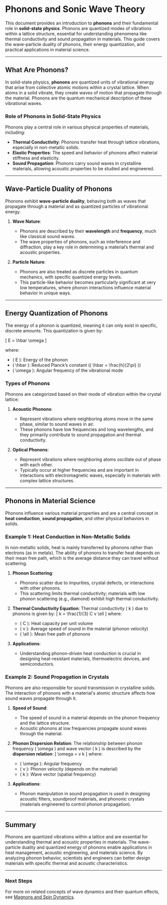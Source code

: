 # Phonons and Sonic Wave Theory

This document provides an introduction to **phonons** and their fundamental role in **solid-state physics**. Phonons are quantized modes of vibrations within a lattice structure, essential for understanding phenomena like thermal conductivity and sound propagation in materials. This guide covers the wave-particle duality of phonons, their energy quantization, and practical applications in material science.

---

## What Are Phonons?

In solid-state physics, **phonons** are quantized units of vibrational energy that arise from collective atomic motions within a crystal lattice. When atoms in a solid vibrate, they create waves of motion that propagate through the material. Phonons are the quantum mechanical description of these vibrational waves.

### Role of Phonons in Solid-State Physics

Phonons play a central role in various physical properties of materials, including:
- **Thermal Conductivity**: Phonons transfer heat through lattice vibrations, especially in non-metallic solids.
- **Elastic Properties**: The speed and behavior of phonons affect material stiffness and elasticity.
- **Sound Propagation**: Phonons carry sound waves in crystalline materials, allowing acoustic properties to be studied and engineered.

---

## Wave-Particle Duality of Phonons

Phonons exhibit **wave-particle duality**, behaving both as waves that propagate through a material and as quantized particles of vibrational energy.

1. **Wave Nature**:
   - Phonons are described by their **wavelength** and **frequency**, much like classical sound waves.
   - The wave properties of phonons, such as interference and diffraction, play a key role in determining a material’s thermal and acoustic properties.

2. **Particle Nature**:
   - Phonons are also treated as discrete particles in quantum mechanics, with specific quantized energy levels.
   - This particle-like behavior becomes particularly significant at very low temperatures, where phonon interactions influence material behavior in unique ways.

---

## Energy Quantization of Phonons

The energy of a phonon is quantized, meaning it can only exist in specific, discrete amounts. This quantization is given by:

\[
E = \hbar \omega
\]

where:
- \( E \): Energy of the phonon
- \( \hbar \): Reduced Planck’s constant (\( \hbar = \frac{h}{2\pi} \))
- \( \omega \): Angular frequency of the vibrational mode

### Types of Phonons

Phonons are categorized based on their mode of vibration within the crystal lattice:

1. **Acoustic Phonons**:
   - Represent vibrations where neighboring atoms move in the same phase, similar to sound waves in air.
   - These phonons have low frequencies and long wavelengths, and they primarily contribute to sound propagation and thermal conductivity.

2. **Optical Phonons**:
   - Represent vibrations where neighboring atoms oscillate out of phase with each other.
   - Typically occur at higher frequencies and are important in interactions with electromagnetic waves, especially in materials with complex lattice structures.

---

## Phonons in Material Science

Phonons influence various material properties and are a central concept in **heat conduction**, **sound propagation**, and other physical behaviors in solids.

### Example 1: Heat Conduction in Non-Metallic Solids

In non-metallic solids, heat is mainly transferred by phonons rather than electrons (as in metals). The ability of phonons to transfer heat depends on their mean free path, which is the average distance they can travel without scattering.

1. **Phonon Scattering**:
   - Phonons scatter due to impurities, crystal defects, or interactions with other phonons.
   - This scattering limits thermal conductivity; materials with low phonon scattering (e.g., diamond) exhibit high thermal conductivity.

2. **Thermal Conductivity Equation**:
   Thermal conductivity \( k \) due to phonons is given by:
   \[
   k = \frac{1}{3} C v \ell
   \]
   where:
   - \( C \): Heat capacity per unit volume
   - \( v \): Average speed of sound in the material (phonon velocity)
   - \( \ell \): Mean free path of phonons

3. **Applications**:
   - Understanding phonon-driven heat conduction is crucial in designing heat-resistant materials, thermoelectric devices, and semiconductors.

### Example 2: Sound Propagation in Crystals

Phonons are also responsible for sound transmission in crystalline solids. The interaction of phonons with a material's atomic structure affects how sound waves propagate through it.

1. **Speed of Sound**:
   - The speed of sound in a material depends on the phonon frequency and the lattice structure.
   - Acoustic phonons at low frequencies propagate sound waves through the material.

2. **Phonon Dispersion Relation**:
   The relationship between phonon frequency \( \omega \) and wave vector \( k \) is described by the **dispersion relation**:
   \[
   \omega = v k
   \]
   where:
   - \( \omega \): Angular frequency
   - \( v \): Phonon velocity (depends on the material)
   - \( k \): Wave vector (spatial frequency)

3. **Applications**:
   - Phonon manipulation in sound propagation is used in designing acoustic filters, soundproof materials, and phononic crystals (materials engineered to control phonon propagation).

---

## Summary

Phonons are quantized vibrations within a lattice and are essential for understanding thermal and acoustic properties in materials. The wave-particle duality and quantized energy of phonons enable applications in heat management, acoustic engineering, and materials science. By analyzing phonon behavior, scientists and engineers can better design materials with specific thermal and acoustic characteristics.

---

### Next Steps

For more on related concepts of wave dynamics and their quantum effects, see [Magnons and Spin Dynamics](06_Magnons_and_Spin_Dynamics.md).
